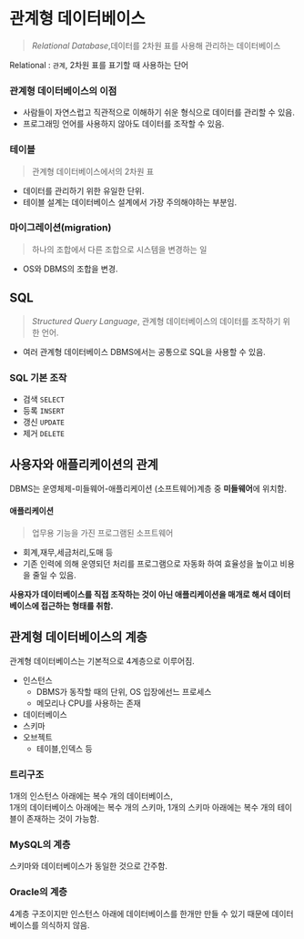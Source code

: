 # 관계형 데이터베이스
> <i>Relational Database</i>,데이터를 2차원 표를 사용해 관리하는 데이터베이스

Relational : `관계`, 2차원 표를 표기할 때 사용하는 단어

### 관계형 데이터베이스의 이점
- 사람들이 자연스럽고 직관적으로 이해하기 쉬운 형식으로 데이터를 관리할 수 있음.
- 프로그래밍 언어를 사용하지 않아도 데이터를 조작할 수 있음.

### 테이블
> 관계형 데이터베이스에서의 2차원 표
- 데이터를 관리하기 위한 유일한 단위.
- 테이블 설계는 데이터베이스 설계에서 가장 주의해야하는 부분임.

### 마이그레이션(migration)
> 하나의 조합에서 다른 조합으로 시스템을 변경하는 일
- OS와 DBMS의 조합을 변경.

## SQL
> <i>Structured Query Language</i>, 관계형 데이터베이스의 데이터를 조작하기 위한 언어.

- 여러 관계형 데이터베이스 DBMS에서는 공통으로 SQL을 사용할 수 있음.

### SQL 기본 조작
- 검색 `SELECT`
- 등록 `INSERT`
- 갱신 `UPDATE`
- 제거 `DELETE`

## 사용자와 애플리케이션의 관계
DBMS는 운영체제-미들웨어-애플리케이션 (소프트웨어)계층 중 <b>미들웨어</b>에 위치함.

#### 애플리케이션
> 업무용 기능을 가진 프로그램된 소프트웨어
- 회계,재무,세금처리,도매 등
- 기존 인력에 의해 운영되던 처리를 프로그램으로 자동화 하여 효율성을 높이고 비용을 줄일 수 있음.

<b>사용자가 데이터베이스를 직접 조작하는 것이 아닌 애플리케이션을 매개로 해서 데이터베이스에 접근하는 형태를 취함.</b>

## 관계형 데이터베이스의 계층
관계형 데이터베이스는 기본적으로 4계층으로 이루어짐.
- 인스턴스
    - DBMS가 동작할 때의 단위, OS 입장에선느 프로세스
    - 메모리나 CPU를 사용하는 존재
- 데이터베이스
- 스키마
- 오브젝트
    - 테이블,인덱스 등
### 트리구조
1개의 인스턴스 아래에는 복수 개의 데이터베이스,  
1개의 데이터베이스 아래에는 복수 개의 스키마,
1개의 스키마 아래에는 복수 개의 테이블이 존재하는 것이 가능함.

### MySQL의 계층
스키마와 데이터베이스가 동일한 것으로 간주함.
### Oracle의 계층
4계층 구조이지만 인스턴스 아래에 데이터베이스를 한개만 만들 수 있기 때문에 데이터베이스를 의식하지 않음.

